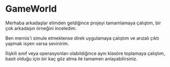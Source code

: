 # GameWorld
Merhaba arkadaşlar elimden geldiğince projeyi tamamlamaya çalıştım, bir çok arkadaşın örneğini inceledim.

Ben mernis'i simule etmektense direk uygulamaya çalıştım ve arızalı çıktı yapmak isyen varsa sevinirim.

İlişkili sınıf veya operasyonları olabildiğince aynı klasöre toplamaya çalıştım, basit olduğu için bir kaç göz atma ile tamamen anlayabilirsiniz.

